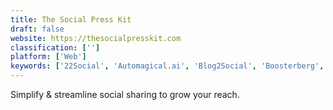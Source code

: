 ```yaml
---
title: The Social Press Kit
draft: false 
website: https://thesocialpresskit.com
classification: ['']
platform: ['Web']
keywords: ['22Social', 'Automagical.ai', 'Blog2Social', 'Boosterberg', 'Combin', 'ConveyApp', 'Curator.io', 'Dialogfeed', 'Engage.Social', 'Facebook Apps and Tabs', 'Fastory', 'HeadTalker', 'Instarazzo', 'Jooicer', 'Kicksta', 'Remarketing.io', 'SoundCloud Helper', 'ViralContentBee', 'oneall']
---
```

Simplify & streamline social sharing to grow your reach.
